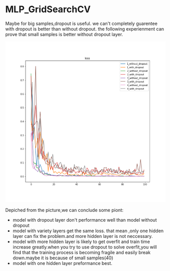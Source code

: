 # MLP_GridSearchCV
Maybe for big samples,dropout is useful.  we can't completely guarentee with dropout is better than without dropout.
the following experienment can prove that small samples is better without dropout layer.

![loss](https://github.com/DreamPurchaseZnz/Picture/blob/master/loss.png)

Depiched from the picture,we can conclude some piont:
* model with dropout layer don't performance well than model without dropout
* model with variety layers get the same loss. that mean ,only one hidden layer can fix the problem.and more hidden layer is not neccessary.
* model with more hidden layer is likely to get overfit and train time increase greatly.when you try to use dropout to solve overfit,you will
find that the training process is becoming fragile and easily break down.maybe it is because of small samples(40)
* model with one hidden layer  preformance best.
